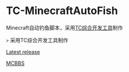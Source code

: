 # TC-MinecraftAutoFish
Minecraft自动钓鱼脚本，采用[TC综合开发工具](http://www1.tyuyan.net/)制作

`>` 采用TC综合开发工具制作

[Latest release](https://www.lanzous.com/b344078/)

[MCBBS](https://www.mcbbs.net/thread-815250-1-1.html)
